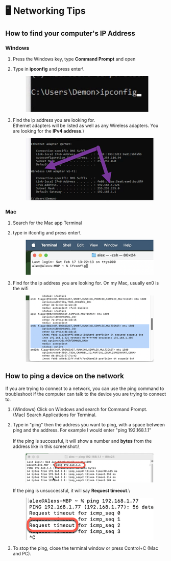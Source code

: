 # 🖥️ Networking Tips

## How to find your computer's IP Address

### Windows

1. &#x20;Press the Windows key, type **Command Prompt** and open
2.  Type in **ipconfig** and press enter\


    <figure><img src="../.gitbook/assets/image (203).png" alt=""><figcaption></figcaption></figure>
3.  Find the ip address you are looking for. \
    Ethernet adapters will be listed as well as any Wireless adapters. You are looking for the **IPv4 address.**\


    <figure><img src="../.gitbook/assets/image (202).png" alt=""><figcaption></figcaption></figure>



### Mac

1. Search for the Mac app Terminal
2.  type in ifconfig and press enter\


    <figure><img src="../.gitbook/assets/image (200).png" alt=""><figcaption></figcaption></figure>


3.  Find for the ip address you are looking for. On my Mac, usually en0 is the wifi

    <figure><img src="../.gitbook/assets/image (201).png" alt=""><figcaption></figcaption></figure>



## How to ping a device on the network

If you are trying to connect to a network, you can use the ping command to troubleshoot if the computer can talk to the device you are trying to connect to.&#x20;

1. (Windows) Click on Windows and search for Command Prompt. \
   (Mac) Search Applications for Terminal.
2.  Type in "ping" then the address you want to ping, with a space between ping and the address. For example I would enter "ping 192.168.1.1"\
    \
    If the ping is successful, it will show a number and **bytes** from the address like in this screenshot:\


    <figure><img src="../.gitbook/assets/image (13) (1).png" alt=""><figcaption></figcaption></figure>

    If the ping is unsuccessful, it will say **Request timeout**.\


    <figure><img src="../.gitbook/assets/image (14) (1).png" alt=""><figcaption></figcaption></figure>


3. To stop the ping, close the terminal window or press Control+C (Mac and PC).&#x20;
